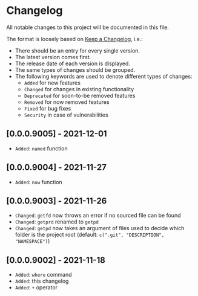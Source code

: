 # Changelog

All notable changes to this project will be documented in this file.

The format is loosely based on [Keep a Changelog](https://keepachangelog.com/en/1.0.0/), i.e.:

- There should be an entry for every single version.
- The latest version comes first.
- The release date of each version is displayed.
- The same types of changes should be grouped.
- The following keywords are used to denote different types of changes:
  - `Added` for new features
  - `Changed` for changes in existing functionality
  - `Deprecated` for soon-to-be removed features
  - `Removed` for now removed features
  - `Fixed` for bug fixes
  - `Security` in case of vulnerabilities

## [0.0.0.9005] - 2021-12-01

- `Added`: `named` function

## [0.0.0.9004] - 2021-11-27

- `Added`: `now` function

## [0.0.0.9003] - 2021-11-26

- `Changed`: `getfd` now throws an error if no sourced file can be found
- `Changed`: `getprd` renamed to `getpd`
- `Changed`: `getpd` now takes an argument of files used to decide which folder is the project root (default: `c(".git", "DESCRIPTION", "NAMESPACE")`)

## [0.0.0.9002] - 2021-11-18

- `Added`: `where` command
- `Added`: this changelog
- `Added`: ``+`` operator

